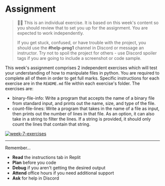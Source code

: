 # Assignment
  
> 🧑‍💻 This is an individual exercise. It is based on this week's content so you should
> review that to set you up for the assignment. You are expected to work independently.
>
> If you get stuck, confused, or have trouble with the project, you should use the **#help-prog1** channel in Discord or message an instructor. Try not to spoil the project for others - use Discord spoiler tags if you are going to include a screenshot or code sample. 


This week's assignment comprises 2 independent exercises which will test your 
understanding of how to manipulate files in python. You are required to complete
all of them in order to get full marks. Specific instructions for each exercise are 
in the `README.md` file within each exercise's folder. The exercises are:

* binary-file-info: Write a program that accepts the name of a binary file from standard input, and prints out the name, size, and type of the file.
* count-file-lines: Write a program that takes in the name of a file as input, then prints out the number of lines in that file. As an option, it can also take in a string to filter the lines. If a string is provided, it should only count the lines that contain that string.

[![week-7-exercises](https://img.shields.io/static/v1?label=Open&message=Week%207%20Exercises&color=blue)](https://classroom.github.com/a/U5w2i-rK)

---

Remember...

- **Read** the instructions tab in Replit
- **Plan** before you code
- **Debug** if you aren't getting the desired output
- **Attend** office hours if you need additional support
- **Ask** for help in Discord
